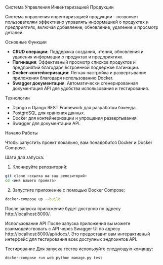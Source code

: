 Система Управления Инвентаризацией Продукции

Система управления инвентаризацией продукции - позволяет пользователям эффективно управлять информацией о продуктах и предприятиях, включая добавление, обновление, удаление и просмотр деталей.

Основные Функции

- **CRUD операции**: Поддержка создания, чтения, обновления и удаления информации о продуктах и предприятиях.
- **Пагинация**: Эффективный просмотр списков продуктов и предприятий благодаря встроенной поддержке пагинации.
- **Docker-контейнеризация**: Легкая настройка и развертывание приложения благодаря использованию Docker.
- **Swagger документация**: Автоматически сгенерированная документация API для удобства использования и тестирования.

Технологии

- Django и Django REST Framework для разработки бэкенда.
- PostgreSQL для хранения данных.
- Docker для контейнеризации и упрощения развертывания.
- Swagger для документации API.

Начало Работы

Чтобы запустить проект локально, вам понадобится Docker и Docker Compose.

Шаги для запуска:

1) Клонируйте репозиторий:

```bash
git clone <ссылка на ваш репозиторий>
cd <имя вашего проекта>
```
2) Запустите приложение с помощью Docker Compose:
```bash
docker-compose up --build
```
После запуска приложение будет доступно по адресу http://localhost:8000/.

Использование API
После запуска приложения вы можете взаимодействовать с API через Swagger UI по адресу http://localhost:8000/api/docs/. Это предоставит вам интерактивный интерфейс для тестирования всех доступных эндпоинтов API.

Тестирование
Для запуска тестов используйте следующую команду:
```bash
docker-compose run web python manage.py test
```
